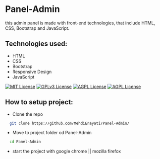 # Panel-Admin
this admin panel is made with front-end technologies, that include HTML, CSS, Bootstrap and JavaScript.

## Technologies used:

- HTML
- CSS
- Bootstrap
- Responsive Design
- JavaScript

[![MIT License](https://img.shields.io/badge/HTML-red.svg)](https://choosealicense.com/licenses/mit/)
[![GPLv3 License](https://img.shields.io/badge/CSS-blue.svg)](https://opensource.org/licenses/)
[![AGPL License](https://img.shields.io/badge/Bootstrap-purple.svg)](http://www.gnu.org/licenses/agpl-3.0)
[![AGPL License](https://img.shields.io/badge/JavaScript-yellow.svg)](http://www.gnu.org/licenses/agpl-3.0)


## How to setup project:

- Clone the repo
```bash
  git clone https://github.com/MehdiEnayati/Panel-Admin/
```
- Move to project folder cd Panel-Admin
```bash
  cd Panel-Admin
```
- start the project with google chrome || mozilla firefox
